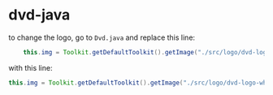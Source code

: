 # dvd-java
 
to change the logo, go to `Dvd.java` and replace this line:
```java
    this.img = Toolkit.getDefaultToolkit().getImage("./src/logo/dvd-logo.png");
```
with this line:

```java
this.img = Toolkit.getDefaultToolkit().getImage("./src/logo/dvd-logo-white.png");
```
